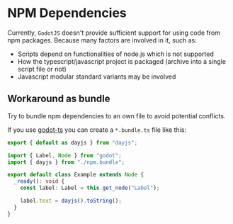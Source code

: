 # NPM Dependencies

Currently, `GodotJS` doesn't provide sufficient support for using code from npm packages. Because many factors are involved in it, such as:

- Scripts depend on functionalities of node.js which is not supported
- How the typescript/javascript project is packaged (archive into a single script file or not)
- Javascript modular standard variants may be involved

## Workaround as bundle

Try to bundle npm dependencies to an own file to avoid potential conflicts.

If you use [godot-ts](https://github.com/godotjs/godot-ts) you can create a `*.bundle.ts` file like this:

```ts npm.bundle.ts
export { default as dayjs } from "dayjs";
```

```ts example.ts
import { Label, Node } from "godot";
import { dayjs } from "./npm.bundle";

export default class Example extends Node {
  _ready(): void {
    const label: Label = this.get_node("Label");

    label.text = dayjs().toString();
  }
}
```
